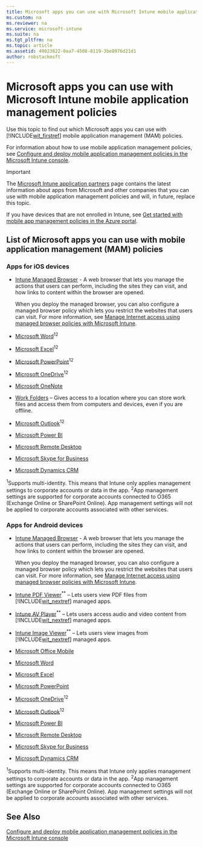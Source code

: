 ```yaml
---
title: Microsoft apps you can use with Microsoft Intune mobile application management policies
ms.custom: na
ms.reviewer: na
ms.service: microsoft-intune
ms.suite: na
ms.tgt_pltfrm: na
ms.topic: article
ms.assetid: 49023822-0aa7-4508-8119-3be8976d21d1
author: robstackmsft
---
```

# Microsoft apps you can use with Microsoft Intune mobile application management policies
Use this topic to find out which Microsoft apps you can use with [!INCLUDE[wit_firstref](../Token/wit_firstref_md.md)] mobile application management (MAM) policies.

For information about how to use mobile application management policies, see [Configure and deploy mobile application management policies in the Microsoft Intune console](../Topic/Configure-and-deploy-mobile-application-management-policies-in-the-Microsoft-Intune-console.md).

> [!IMPORTANT]
> The [Microsoft Intune application partners](http://www.microsoft.com/en-us/server-cloud/products/microsoft-intune/partners.aspx) page contains the latest information about apps from Microsoft and other companies that you can use with mobile application management policies and will, in future, replace this topic.

If you have devices that are not enrolled in Intune, see [Get started with mobile app management policies in the Azure portal](../Topic/Get-started-with-mobile-app-management-policies-in-the-Azure-portal.md).

## <a name="BKMK_Availapps"></a>List of Microsoft apps you can use with mobile application management (MAM) policies

### Apps for iOS devices

-   [Intune Managed Browser](https://itunes.apple.com/us/app/microsoft-intune-managed-browser/id943264951?mt=8) - A web browser that lets you manage the actions that users can perform, including the sites they can visit, and how links to content within the browser are opened.

    When you deploy the managed browser, you can also configure a managed browser policy which lets you restrict the websites that users can visit. For more information, see [Manage Internet access using managed browser policies with Microsoft Intune](../Topic/Manage-Internet-access-using-managed-browser-policies-with-Microsoft-Intune.md).

-   [Microsoft Word](https://itunes.apple.com/us/app/microsoft-word/id586447913?mt=8)<sup>1</sup><sup>2</sup>

-   [Microsoft Excel](https://itunes.apple.com/us/app/microsoft-excel/id586683407?mt=8)<sup>1</sup><sup>2</sup>

-   [Microsoft PowerPoint](https://itunes.apple.com/us/app/microsoft-powerpoint/id586449534?mt=8)<sup>1</sup><sup>2</sup>

-   [Microsoft OneDrive](https://itunes.apple.com/us/app/onedrive/id477537958?mt=8)<sup>1</sup><sup>2</sup>

-   [Microsoft OneNote](https://itunes.apple.com/us/app/microsoft-onenote-for-iphone/id410395246?mt=8)

-   [Work Folders](https://itunes.apple.com/us/app/work-folders/id950878067?mt=8) – Gives access to a location where you can store work files and access them from computers and devices, even if you are offline.

-   [Microsoft Outlook](https://itunes.apple.com/us/app/microsoft-outlook/id951937596?mt=8)<sup>1</sup><sup>2</sup>

-   [Microsoft Power BI](https://itunes.apple.com/us/app/microsoft-power-bi/id929738808?mt=8)

-   [Microsoft Remote Desktop](https://itunes.apple.com/app/microsoft-remote-desktop/id714464092?mt=8)

 - [Microsoft Skype for Business](https://itunes.apple.com/us/app/skype-for-business-formerly/id605841731?mt=8) 
 
- [Microsoft Dynamics CRM](https://itunes.apple.com/us/app/microsoft-dynamics-crm-for/id723891307?mt=8) 

<sup>1</sup>Supports multi-identity. This means that Intune only applies management settings to corporate accounts or data in the app.
<sup>2</sup>App management settings are supported for corporate accounts connected to O365 (Exchange Online or SharePoint Online). App management settings will not be applied to corporate accounts associated with other services.

### Apps for Android devices

-   [Intune Managed Browser](https://play.google.com/store/apps/details?id=com.microsoft.intune.mam.managedbrowser&hl=en) - A web browser that lets you manage the actions that users can perform, including the sites they can visit, and how links to content within the browser are opened.

    When you deploy the managed browser, you can also configure a managed browser policy which lets you restrict the websites that users can visit. For more information, see [Manage Internet access using managed browser policies with Microsoft Intune](../Topic/Manage-Internet-access-using-managed-browser-policies-with-Microsoft-Intune.md).

-   [Intune PDF Viewer](https://play.google.com/store/apps/details?id=com.microsoft.intune.mam.pdfviewer)<sup>**</sup> – Lets users view PDF files from [!INCLUDE[wit_nextref](../Token/wit_nextref_md.md)] managed apps.

-   [Intune AV Player](https://play.google.com/store/apps/details?id=com.microsoft.intune.mam.avplayer)<sup>**</sup> – Lets users access audio and video content from [!INCLUDE[wit_nextref](../Token/wit_nextref_md.md)] managed apps.

-   [Intune Image Viewer](https://play.google.com/store/apps/details?id=com.microsoft.intune.mam.imageviewer)<sup>**</sup> – Lets users view images from [!INCLUDE[wit_nextref](../Token/wit_nextref_md.md)] managed apps.

-   [Microsoft Office Mobile](https://play.google.com/store/apps/details?id=com.microsoft.office.officehub)

-   [Microsoft Word](https://play.google.com/store/apps/details?id=com.microsoft.office.word)

-   [Microsoft Excel](https://play.google.com/store/apps/details?id=com.microsoft.office.excel)

-   [Microsoft PowerPoint](https://play.google.com/store/apps/details?id=com.microsoft.office.powerpoint)

-   [Microsoft OneDrive](https://play.google.com/store/apps/details?id=com.microsoft.skydrive)<sup>1</sup><sup>2</sup>

-   [Microsoft Outlook](https://play.google.com/store/apps/details?id=com.microsoft.office.outlook&hl=en)<sup>1</sup><sup>2</sup>

-   [Microsoft Power BI](https://play.google.com/store/apps/details?id=com.microsoft.powerbim)

-   [Microsoft Remote Desktop](https://play.google.com/store/apps/details?id=com.microsoft.rdc.android)


- [Microsoft Skype for Business](https://play.google.com/store/apps/details?id=com.microsoft.office.lync15) 

- [Microsoft Dynamics CRM](https://play.google.com/store/apps/details?id=com.microsoft.crm.crmtablet) 

<sup>1</sup>Supports multi-identity. This means that Intune only applies management settings to corporate accounts or data in the app.
<sup>2</sup>App management settings are supported for corporate accounts connected to O365 (Exchange Online or SharePoint Online). App management settings will not be applied to corporate accounts associated with other services.



## See Also
[Configure and deploy mobile application management policies in the Microsoft Intune console](../Topic/Configure-and-deploy-mobile-application-management-policies-in-the-Microsoft-Intune-console.md)

